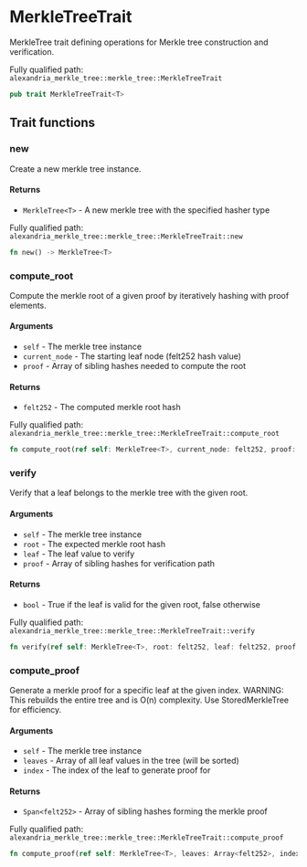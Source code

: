 # MerkleTreeTrait

MerkleTree trait defining operations for Merkle tree construction and verification.

Fully qualified path: `alexandria_merkle_tree::merkle_tree::MerkleTreeTrait`

```rust
pub trait MerkleTreeTrait<T>
```

## Trait functions

### new

Create a new merkle tree instance.

#### Returns

- `MerkleTree<T>` - A new merkle tree with the specified hasher type

Fully qualified path: `alexandria_merkle_tree::merkle_tree::MerkleTreeTrait::new`

```rust
fn new() -> MerkleTree<T>
```

### compute_root

Compute the merkle root of a given proof by iteratively hashing with proof elements.

#### Arguments

- `self` - The merkle tree instance
- `current_node` - The starting leaf node (felt252 hash value)
- `proof` - Array of sibling hashes needed to compute the root

#### Returns

- `felt252` - The computed merkle root hash

Fully qualified path: `alexandria_merkle_tree::merkle_tree::MerkleTreeTrait::compute_root`

```rust
fn compute_root(ref self: MerkleTree<T>, current_node: felt252, proof: Span<felt252>) -> felt252
```

### verify

Verify that a leaf belongs to the merkle tree with the given root.

#### Arguments

- `self` - The merkle tree instance
- `root` - The expected merkle root hash
- `leaf` - The leaf value to verify
- `proof` - Array of sibling hashes for verification path

#### Returns

- `bool` - True if the leaf is valid for the given root, false otherwise

Fully qualified path: `alexandria_merkle_tree::merkle_tree::MerkleTreeTrait::verify`

```rust
fn verify(ref self: MerkleTree<T>, root: felt252, leaf: felt252, proof: Span<felt252>) -> bool
```

### compute_proof

Generate a merkle proof for a specific leaf at the given index. WARNING: This rebuilds the entire tree and is O(n) complexity. Use StoredMerkleTree for efficiency.

#### Arguments

- `self` - The merkle tree instance
- `leaves` - Array of all leaf values in the tree (will be sorted)
- `index` - The index of the leaf to generate proof for

#### Returns

- `Span<felt252>` - Array of sibling hashes forming the merkle proof

Fully qualified path: `alexandria_merkle_tree::merkle_tree::MerkleTreeTrait::compute_proof`

```rust
fn compute_proof(ref self: MerkleTree<T>, leaves: Array<felt252>, index: u32) -> Span<felt252>
```
